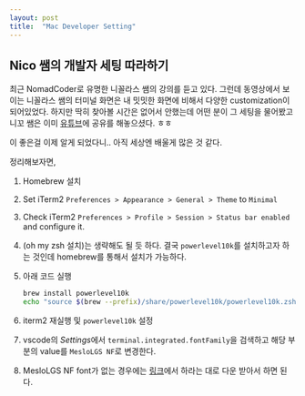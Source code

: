 ```yaml
---
layout: post
title:  "Mac Developer Setting"
---
```


## Nico 쌤의 개발자 세팅 따라하기

최근 NomadCoder로 유명한 니꼴라스 쌤의 강의를 듣고 있다. 그런데 동영상에서 보이는 니꼴라스 쌤의 터미널 화면은 내 밋밋한 화면에 비해서 다양한 customization이 되어있었다.
하지만 딱히 찾아볼 시간은 없어서 안했는데 어떤 분이 그 세팅을 물어봤고 니꼬 쌤은 이미 [유튜브](https://www.youtube.com/watch?v=B26yiuC5zPM)에 공유를 해놓으셨다. ㅎㅎ

이 좋은걸 이제 알게 되었다니.. 아직 세상엔 배울게 많은 것 같다.

정리해보자면,

1. Homebrew 설치
2. Set iTerm2 `Preferences > Appearance > General > Theme` to `Minimal`
3. Check iTerm2 `Preferences > Profile > Session > Status bar enabled` and configure it.
4. (oh my zsh 설치)는 생략해도 될 듯 하다. 결국 `powerlevel10k`를 설치하고자 하는 것인데 homebrew를 통해서 설치가 가능하다.
5. 아래 코드 실행

    ```sh
    brew install powerlevel10k
    echo "source $(brew --prefix)/share/powerlevel10k/powerlevel10k.zsh-theme" >>~/.zshrc
    ```

6. iterm2 재실행 및 `powerlevel10k` 설정
7. vscode의 *Settings*에서 `terminal.integrated.fontFamily`을 검색하고 해당 부분의 value를 `MesloLGS NF`로 변경한다.
8. MesloLGS NF font가 없는 경우에는 [링크](https://github.com/romkatv/powerlevel10k/issues/671#issuecomment-621031981)에서 하라는 대로 다운 받아서 하면 된다.
